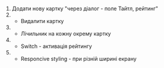 1. Додати нову картку "через діалог - поле Тайтл, рейтинг"
2. + Видалити картку
3. + Лічильник на кожну окрему картку
4. + Switch - активація рейтингу
5. + Responcive styling - при різній ширині екрану